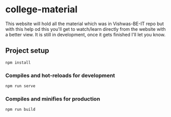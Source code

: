 # college-material
This website will hold all the material which was in Vishwas-BE-IT repo but with this help od this you'll get to watch/learn directly from the website with a better view.
It is still in development, once it gets finished I'll let you know.

## Project setup
```
npm install
```

### Compiles and hot-reloads for development
```
npm run serve
```

### Compiles and minifies for production
```
npm run build
```
